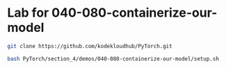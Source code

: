 # Lab for 040-080-containerize-our-model
```bash
git clone https://github.com/kodekloudhub/PyTorch.git
```

```bash
bash PyTorch/section_4/demos/040-080-containerize-our-model/setup.sh
```
